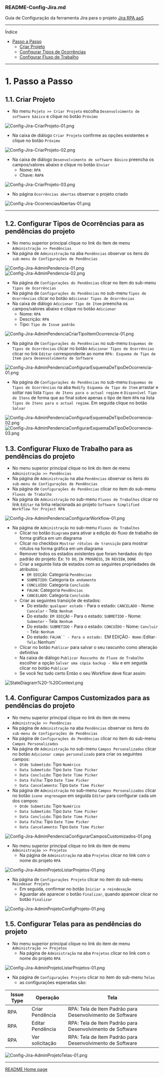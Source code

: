 ### README-Config-Jira.md
Guia de Configuração da ferramenta Jira para o projeto [Jira RPA aaS](../README.md)

---

Índice

* [Passo a Passo](#1-passo-a-passo)
  * [Criar Projeto](#11-criar-projeto)
  * [Configurar Tipos de Ocorrências](#12-configurar-tipos-de-ocorrências-para-as-pendências-do-projeto)
  * [Configurar Fluxo de Trabalho](#13-configurar-fluxo-de-trabalho-para-as-pendências-do-projeto)

---

# 1. Passo a Passo

## 1.1. Criar Projeto

* No menu `Pojeto >> Criar Projeto` escolha `Desenvolvimento de software básico` e clique no botão `Próximo`

![Config-Jira-CriarProjeto-01.png](printscreen/Config-Jira-CriarProjeto-01.png)

* Na caixa de diálogo `Criar Projeto` confirme as opções existentes e clique no botão `Próximo`

![Config-Jira-CriarProjeto-02.png](printscreen/Config-Jira-CriarProjeto-02.png)

* Na caixa de diálogo `Desenvolvimento de software Básico` preencha os campos/valores abaixo e clique no botão `Enviar`
  * Nome: `RPA`
  * Chave: `RAPA`

![Config-Jira-CriarProjeto-03.png](printscreen/Config-Jira-CriarProjeto-03.png)

* No página `Ocorrências abertas` observar o projeto criado

![Config-Jira-OcorrenciasAbertas-01.png](printscreen/Config-Jira-OcorrenciasAbertas-01.png)

---

## 1.2. Configurar Tipos de Ocorrências para as pendências do projeto

* No menu superior principal clique no link do item de menu `Administração >> Pendências`
* Na página de `Administração` na aba `Pendências` observar os itens do `sub-menu de Configurações de Pendências`

![Config-Jira-AdminPendencia-01.png](printscreen/Config-Jira-AdminPendencia-01.png)
![Config-Jira-AdminPendencia-02.png](printscreen/Config-Jira-AdminPendencia-02.png)

* Na página de `Configurações do Pendências` clicar no item do sub-menu `Tipos de Ocorrências`
* Na página de `Configurações do Pendências` no sub-menu `Tipos de Ocorrências` clicar no botão `Adicionar Tipos de Ocorrências`
* Na caixa de diálogo `Adicionar Tipo de Item` preencha os campos/valores abaixo e clique no botão `Adicionar`
  * Nome: `RPA`
  * Descrição: `RPA`
  * Tipo: `Tipo de Issue padrão`

![Config-Jira-AdminPendenciaCriarTipoItemOcorrencia-01.png](printscreen/Config-Jira-AdminPendenciaCriarTipoItemOcorrencia-01.png)

* Na página de `Configurações do Pendências` no sub-menu `Esquemas de Tipos de Ocorrências` clicar no botão `Adicionar Tipos de Ocorrências` clicar no link `Editar` correspondente ao nome `RPA: Esquema de Tipo de Item para Desenvolvimento de Software`

![Config-Jira-AdminPendenciaConfigurarEsquemaDeTipoDeOcorrencia-01.png](printscreen/Config-Jira-AdminPendenciaConfigurarEsquemaDeTipoDeOcorrencia-01.png)

* Na página de `Configurações do Pendências` no sub-menu `Esquemas de Tipos de Ocorrências` na aba `Modify Esquema de Tipo de Item` arrastar e soltar nas lista `Tipos de Itens para o actual regime` e  `Disponível Tipo de Itens` de forma que ao final sobre apenas o tipo de item `RPA` na lista `Tipos de Itens para o actual regime`. Em seguida clique no botão `Salvar`    

![Config-Jira-AdminPendenciaConfigurarEsquemaDeTipoDeOcorrencia-02.png](printscreen/Config-Jira-AdminPendenciaConfigurarEsquemaDeTipoDeOcorrencia-02.png)
![Config-Jira-AdminPendenciaConfigurarEsquemaDeTipoDeOcorrencia-03.png](printscreen/Config-Jira-AdminPendenciaConfigurarEsquemaDeTipoDeOcorrencia-03.png)


## 1.3. Configurar Fluxo de Trabalho para as pendências do projeto

* No menu superior principal clique no link do item de menu `Administração >> Pendências`
* Na página de `Administração` na aba `Pendências` observar os itens do `sub-menu de Configurações de Pendências`
* Na página de `Configurações do Pendências` clicar no item do sub-menu `Fluxos de Trabalho`
* Na página de `Administração` no sub-menu `Fluxos de Trabalhos` clicar no link `Editar` na linha relacionada ao projeto `Software Simplified Workflow for Project RPA`

![Config-Jira-AdminPendenciaConfigurarWorkflow-01.png](printscreen/Config-Jira-AdminPendenciaConfigurarWorkflow-01.png)


* Na página de `Administração` no sub-menu `Fluxos de Trabalhos`
  * Clicar no botão `Diagrama` para ativar a edição do fluxo de trabalho de forma gráfica em um diagrama
  * Clicar no checkbox `Mostrar rótulos de transição` para mostrar rótulos na forma gráfica em um diagrama
  * Remover todos os estados existentes que foram herdados do tipo padrão do projeto: Ex: `TO DO`, `IN PROGRESS`, `IN REVIEW`, `DONE`
  * Criar a seguinte lista de estados com as seguintes propriedades de atributos:
    * `EM EDIÇÃO`: Categoria `Pendências` 
    * `SUBMETIDO`: Categoria `Em andamento`
    * `CONCLUÍDO`: Categoria `Concluído` 
    * `FALHA`: Categoria `Pendências`
    * `CANCELADO`: Categoria `Concluído` 
  * Criar as seguintes transiçõe de estados:
    * Do estado: `qualquer estado` - Para o estado: `CANCELADO` - Nome: `Cancelar` - Tela: `Nenhum`
    * Do estado: `EM EDIÇÃO` - Para o estado: `SUBMETIDO` - Nome: `Submeter` - Tela: `Nenhum`
    * Do estado: `SUBMETIDO` - Para o estado: `CONCUÍDO` - Nome: `Concluir` - Tela: `Nenhum`
    * Do estado: `FALHA`` - Para o estado: `EM EDIÇÃO` - Nome: `Editar` - Tela: `Nenhum`
  * Clicar no botão `Publicar` para salvar o seu rascunho como alteração definitiva
  * Na caixa de diálogo `Publicar Rascunho do Fluxo de Trabalho` escolher a opção `Salvar uma cópia backup - Não` e em seguida clicar no botão `Publicar`
  * Se você fez tudo certo Então o seu Workflow deve ficar assim:

![StateDiagram%20-%20Context.png](./StateDiagram%20-%20Context.png)


## 1.4. Configurar Campos Customizados para as pendências do projeto

* No menu superior principal clique no link do item de menu `Administração >> Pendências`
* Na página de `Administração` na aba `Pendências` observar os itens do `sub-menu de Configurações de Pendências`
* Na página de `Configurações do Pendências` clicar no item do sub-menu `Campos Personalizados`
* Na página de `Administração` no sub-menu `Campos Personalizados` clicar no botão `Adicionar campo personalizado` para criar os seguintes campos:
  * `Qtde Submetido`: Tipo `Numérico`
  * `Data Submetido`: Tipo `Date Time Picker`
  * `Data Concluido`: Tipo `Date Time Picker`
  * `Data Falha`: Tipo `Date Time Picker`
  * `Data Cancelamento`: Tipo `Date Time Picker`
* Na página de `Administração` no sub-menu `Campos Personalizados` clicar no botão `ícone engrenagem` em seguida `Editar` para configurar cada um dos campos:
  * `Qtde Submetido`: Tipo `Numérico`
  * `Data Submetido`: Tipo `Date Time Picker`
  * `Data Concluido`: Tipo `Date Time Picker`
  * `Data Falha`: Tipo `Date Time Picker`
  * `Data Cancelamento`: Tipo `Date Time Picker`

![Config-Jira-AdminPendenciaConfigurarCamposCustomizados-01.png](printscreen/Config-Jira-AdminPendenciaConfigurarCamposCustomizados-01.png)

* No menu superior principal clique no link do item de menu `Administração >> Projetos`
  * Na página de `Administração` na aba `Projetos` clicar no link com o nome do projeto `RPA`

![Config-Jira-AdminProjetoListarProjetos-01.png](printscreen/Config-Jira-AdminProjetoListarProjetos-01.png)

* Na página de `Configurações Projeto` clicar no item do sub-menu `Reindexar Projeto`
  *  Em seguida, confirmar no botão `Iniciar a reindexação`
  *  Aguardar ate aparecer o botão `Finalizar`, quando aparecer clicar no botão `Finalizar`

![Config-Jira-AdminProjetoConfigProjeto-01.png](printscreen/Config-Jira-AdminProjetoConfigProjeto-01.png)


## 1.5. Configurar Telas para as pendências do projeto

* No menu superior principal clique no link do item de menu `Administração >> Projetos`
  * Na página de `Administração` na aba `Projetos` clicar no link com o nome do projeto `RPA`

![Config-Jira-AdminProjetoListarProjetos-01.png](printscreen/Config-Jira-AdminProjetoListarProjetos-01.png)

* Na página de `Configurações Projeto` clicar no item do sub-menu `Telas`
  * as configurações esperadas são: 

| Issue Type | Operação         | Tela                                                      |
| ---------- | ---------------- |---------------------------------------------------------- |
| RPA        | Criar Pendência  | RPA: Tela de Item Padrão para Desenvolvimento de Software |
| RPA        | Editar Pendência | RPA: Tela de Item Padrão para Desenvolvimento de Software |
| RPA        | Ver solicitação  | RPA: Tela de Item Padrão para Desenvolvimento de Software |

![Config-Jira-AdminProjetoTelas-01.png](printscreen/Config-Jira-AdminProjetoTelas-01.png)




---

[README Home page](../README.md)

